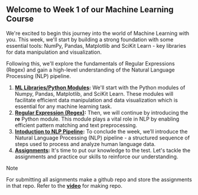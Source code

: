 ## Welcome to Week 1 of our Machine Learning Course
We're excited to begin this journey into the world of Machine Learning with you. This week, we'll start by building a strong foundation with some essential tools: NumPy, Pandas, Matplotlib and SciKit Learn - key libraries for data manipulation and visualization.

Following this, we'll explore the fundamentals of Regular Expressions (Regex) and gain a high-level understanding of the Natural Language Processing (NLP) pipeline.

1. **[ML Libraries/Python Modules](./Python%20Modules):** We'll start with the Python modules of Numpy, Pandas, Matplotlib, and SciKit Learn. These modules will facilitate efficient data manipulation and data visualization which is essential for any machine learning task.
2. **[Regular Expression (Regex)](./Regular%20Expression):** Then, we will continue by introducing the **re** Python module. This module plays a vital role in NLP by enabling efficient pattern matching and text preprocessing.
3. **[Intoduction to NLP Pipeline](./NLP%20Pipeline):** To conclude the week, we’ll introduce the Natural Language Processing (NLP) pipeline - a structured sequence of steps used to process and analyze human language data.
4. **[Assignments](./Assignments):** It's time to put our knowledge to the test. Let's tackle the assignments and practice our skills to reinforce our understanding.


>[!Note]
For submitting all asignments make a github repo and store the assignments in that repo.
Refer to the [**video**](https://www.youtube.com/watch?v=PQsJR8ci3J0) for making repo.
